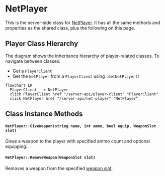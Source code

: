 # NetPlayer

This is the server-side class for [NetPlayer](/shared-api/netplayer). It has all the same methods and properties as the shared class, plus the following on this page.


## Player Class Hierarchy

The diagram shows the inheritance hierarchy of player-related classes. To navigate between classes:
- Get a `PlayerClient`
- Get the `NetPlayer` from a `PlayerClient` using `:GetNetPlayer()`


```mermaid
flowchart LR
  PlayerClient --> NetPlayer
  click PlayerClient href "/server-api/player-client" "PlayerClient"
  click NetPlayer href "/server-api/net-player" "NetPlayer"
```

## Class Instance Methods

#### `NetPlayer::GiveWeapon(string name, int ammo, bool equip, WeaponSlot slot)`

Gives a weapon to the player with specified ammo count and optional equipping.

#### `NetPlayer::RemoveWeapon(WeaponSlot slot)`

Removes a weapon from the specified [weapon slot](/shared-api/weaponslot).

